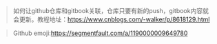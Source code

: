 > 如何让github仓库和gitbook关联，仓库只要有新的push，gitbook内容就会更新。教程地址：https://www.cnblogs.com/-walker/p/8618129.html

> Github emoji:https://segmentfault.com/a/1190000009649780
